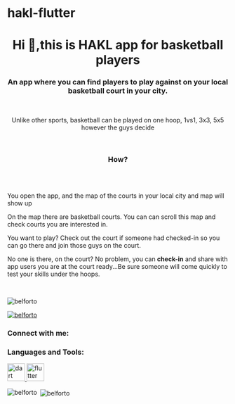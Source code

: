 # hakl-flutter
<h1 align="center">Hi 👋,this is HAKL app for basketball players</h1>
<h3 align="center">An app where you can find players to play against on your local basketball court in your city.</h3>
  <br/>
<p align="center"> 
  Unlike other sports, basketball can be played on one hoop, 1vs1, 3x3, 5x5 however the guys decide
  <br/>
  </p>
<br/>
<h3 align="center">How?</h3>
<br/>
<br/>
<p align="left"> 
  You open the app, and the map of the courts in your local city and map will show up
  <p/>
  <p align="left"> 
  On the map there are basketball courts. You can can scroll this map and check courts you are interested in.
    <p/>
  You want to play?  Check out the court if someone had checked-in so you can go there and join those guys on the court.
   <p align="left"> 
  No one is there, on the court?
  No problem, you can <strong>check-in</strong> and share with app users you are at the court ready...Be sure someone will come quickly to test your skills under the hoops.



</p>
<br/>

<p align="left"> <img src="https://komarev.com/ghpvc/?username=belforto&label=Profile%20views&color=0e75b6&style=flat" alt="belforto" /> </p>

<p align="left"> <a href="https://github.com/ryo-ma/github-profile-trophy"><img src="https://github-profile-trophy.vercel.app/?username=belforto" alt="belforto" /></a> </p>

<h3 align="left">Connect with me:</h3>
<p align="left">
</p>

<h3 align="left">Languages and Tools:</h3>
<p align="left"> <a href="https://dart.dev" target="_blank" rel="noreferrer"> <img src="https://www.vectorlogo.zone/logos/dartlang/dartlang-icon.svg" alt="dart" width="40" height="40"/> </a> <a href="https://flutter.dev" target="_blank" rel="noreferrer"> <img src="https://www.vectorlogo.zone/logos/flutterio/flutterio-icon.svg" alt="flutter" width="40" height="40"/> </a> </p>

<p><img align="left" src="https://github-readme-stats.vercel.app/api/top-langs?username=belforto&show_icons=true&locale=en&layout=compact" alt="belforto" /></p>

<p>&nbsp;<img align="center" src="https://github-readme-stats.vercel.app/api?username=belforto&show_icons=true&locale=en" alt="belforto" /></p>
